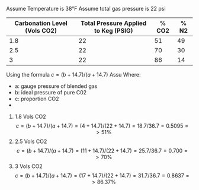 Assume Temperature is 38°F
Assume total gas pressure is 22 psi

Carbonation Level (Vols CO2) | Total Pressure Applied to Keg (PSIG) | % CO2 | % N2
--|--|--|--
1.8 | 22 | 51 | 49 
2.5 | 22 | 70 | 30
3 | 22 | 86 | 14


Using the formula $c = (b + 14.7)/(a + 14.7)$
Assu
Where:
- a: gauge pressure of blended gas
- b: ideal pressure of pure C02
- c: proportion CO2
- 
1. 1.8 Vols CO2 $$
   c = (b + 14.7)/(a + 14.7) = (4 + 14.7)/(22 + 14.7) = 18.7/36.7 = 0.5095 => 51\%$$
2. 2.5 Vols CO2 $$
c = (b + 14.7)/(a + 14.7) = (11 + 14.7)/(22 + 14.7) = 25.7/36.7 = 0.700 => 70\%$$
3. 3 Vols CO2 $$
   c = (b + 14.7)/(a + 14.7) = (17 + 14.7)/(22 + 14.7) = 31.7/36.7 = 0.8637 => 86.37\%$$
   